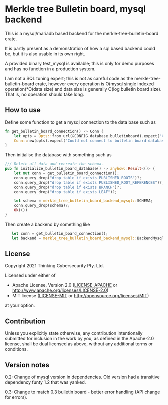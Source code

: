 # Merkle tree Bulletin board, mysql backend

This is a mysql/mariadb based backend for the merkle-tree-bulletin-board crate.

It is partly present as a demonstration of how a sql based backend could be,
but it is also usable in its own right.

A provided binary test_mysql is available; this is only for demo purposes and
has no function in a production system.

I am not a SQL tuning expert; this is not as careful code as the
merkle-tree-bulletin-board crate, however every operation is 
O(mysql single indexed operation)*O(data size) and data size is generally
O(log bulletin board size). That is, no operation should take long.

## How to use

Define some function to get a mysql connection to the data base such as
```rust
fn get_bulletin_board_connection() -> Conn {
    let opts = Opts::from_url(&CONFIG.database.bulletinboard).expect("Could not parse bulletin_board_url url");
    Conn::new(opts).expect("Could not connect to bulletin board database")
}
```

Then initialise the database with something such as
```rust
/// Delete all data and recreate the schema.
pub fn initialize_bulletin_board_database() -> anyhow::Result<()> {
    let mut conn = get_bulletin_board_connection();
    conn.query_drop("drop table if exists PUBLISHED_ROOTS")?;
    conn.query_drop("drop table if exists PUBLISHED_ROOT_REFERENCES")?;
    conn.query_drop("drop table if exists BRANCH")?;
    conn.query_drop("drop table if exists LEAF")?;

    let schema = merkle_tree_bulletin_board_backend_mysql::SCHEMA;
    conn.query_drop(schema)?;
    Ok(())
}
```

Then create a backend by something like
```rust
   let conn = get_bulletin_board_connection();
   let backend = merkle_tree_bulletin_board_backend_mysql::BackendMysql{ connection: std::sync::Mutex::new(Box::new(conn)) };
```

## License

Copyright 2021 Thinking Cybersecurity Pty. Ltd.

Licensed under either of

* Apache License, Version 2.0
  ([LICENSE-APACHE](LICENSE-APACHE) or http://www.apache.org/licenses/LICENSE-2.0)
* MIT license
  ([LICENSE-MIT](LICENSE-MIT) or http://opensource.org/licenses/MIT)

at your option.

## Contribution

Unless you explicitly state otherwise, any contribution intentionally submitted
for inclusion in the work by you, as defined in the Apache-2.0 license, shall be
dual licensed as above, without any additional terms or conditions.

## Version notes

0.2: Change of mysql version in dependencies. Old version had a transitive dependency funty 1.2 that was yanked.

0.3: Change to match 0.3 bulletin board - better error handling (API change for errors).
